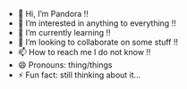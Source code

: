- 👋 Hi, I’m Pandora !!
- 👀 I’m interested in anything to everything !!
- 🌱 I’m currently learning !!
- 💞️ I’m looking to collaborate on some stuff !!
- 📫 How to reach me I do not know !!
- 😄 Pronouns: thing/things
- ⚡ Fun fact: still thinking about it...
